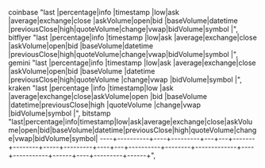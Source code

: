 coinbase "last   |percentage|info                                                                                                                                                |timestamp    |low|ask     |average|exchange|close  |askVolume|open|bid     |baseVolume|datetime                   |previousClose|high|quoteVolume|change|vwap|bidVolume|symbol |",
bitflyer "last   |percentage|info                                                                                                                                                                                                                                                           |timestamp    |low|ask     |average|exchange|close  |askVolume|open|bid     |baseVolume|datetime                |previousClose|high|quoteVolume|change|vwap|bidVolume|symbol |",
gemini "last   |percentage|info                                                                                                                                      |timestamp    |low|ask    |average|exchange|close  |askVolume|open|bid    |baseVolume    |datetime                |previousClose|high|quoteVolume      |change|vwap   |bidVolume|symbol |",
kraken "last |percentage        |info                                                                                                                                                                                                                                     |timestamp|low  |ask  |average|exchange|close|askVolume|open |bid  |baseVolume    |datetime|previousClose|high |quoteVolume       |change|vwap   |bidVolume|symbol  |",
bitstamp "last|percentage|info|timestamp|low|ask|average|exchange|close|askVolume|open|bid|baseVolume|datetime|previousClose|high|quoteVolume|change|vwap|bidVolume|symbol|
----+----------+----+---------+---+---+-------+--------+-----+---------+----+---+----------+--------+-------------+----+-----------+------+----+---------+------+",